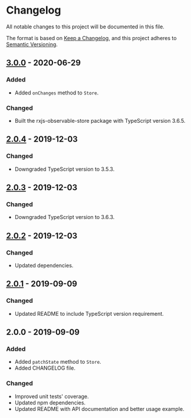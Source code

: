 # Changelog

All notable changes to this project will be documented in this file.

The format is based on [Keep a Changelog](https://keepachangelog.com/en/1.0.0/),
and this project adheres to [Semantic Versioning](https://semver.org/spec/v2.0.0.html).

## [3.0.0] - 2020-06-29

### Added

* Added `onChanges` method to `Store`.

### Changed

* Built the rxjs-observable-store package with TypeScript version 3.6.5.

## [2.0.4] - 2019-12-03

### Changed

* Downgraded TypeScript version to 3.5.3.

## [2.0.3] - 2019-12-03

### Changed

* Downgraded TypeScript version to 3.6.3.

## [2.0.2] - 2019-12-03

### Changed

* Updated dependencies.

## [2.0.1] - 2019-09-09

### Changed

* Updated README to include TypeScript version requirement.

## 2.0.0 - 2019-09-09

### Added

* Added `patchState` method to `Store`.
* Added CHANGELOG file.

### Changed

* Improved unit tests' coverage.
* Updated npm dependencies.
* Updated README with API documentation and better usage example.

[3.0.0]: https://github.com/georgebyte/rxjs-observable-store/compare/v2.0.4...v3.0.0
[2.0.4]: https://github.com/georgebyte/rxjs-observable-store/compare/v2.0.3...v2.0.4
[2.0.3]: https://github.com/georgebyte/rxjs-observable-store/compare/v2.0.2...v2.0.3
[2.0.2]: https://github.com/georgebyte/rxjs-observable-store/compare/v2.0.1...v2.0.2
[2.0.1]: https://github.com/georgebyte/rxjs-observable-store/compare/v2.0.0...v2.0.1
